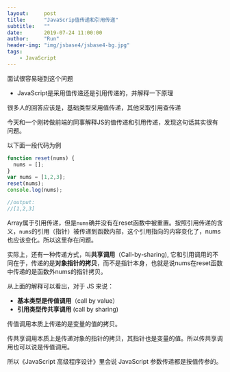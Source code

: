 ```yaml
---
layout:     post
title:      "JavaScrip值传递和引用传递"
subtitle:   ""
date:       2019-07-24 11:00:00
author:     "Run"
header-img: "img/jsbase4/jsbase4-bg.jpg"
tags:
    - JavaScript
---
```


面试很容易碰到这个问题
* JavaScript是采用值传递还是引用传递的，并解释一下原理

很多人的回答应该是，基础类型采用值传递，其他采取引用查传递

今天和一个刚转做前端的同事解释JS的值传递和引用传递，发现这句话其实很有问题。


以下面一段代码为例

```js
function reset(nums) {
  nums = [];
}
var nums = [1,2,3];
reset(nums);
console.log(nums);

//output:
//[1,2,3]
```

Array属于引用传递，但是`nums`确并没有在reset函数中被重置。按照引用传递的含义，`nums`的引用（指针）被传递到函数内部，这个引用指向的内容变化了，nums也应该变化。所以这里存在问题。

实际上，还有一种传递方式，叫**共享调用**（Call-by-sharing), 它和引用调用的不同在于，传递的是**对象指针的拷贝**，而不是指针本身，也就是说nums在reset函数中传递的是函数外nums的指针拷贝。

从上面的解释可以看出，对于 JS 来说：

* **基本类型是传值调用**（call by value）
* **引用类型传共享调用** (call by sharing)

传值调用本质上传递的是变量的值的拷贝。

传共享调用本质上是传递对象的指针的拷贝，其指针也是变量的值。所以传共享调用也可以说是传值调用。

所以《JavaScript 高级程序设计》里会说 JavaScript 参数传递都是按值传参的。





